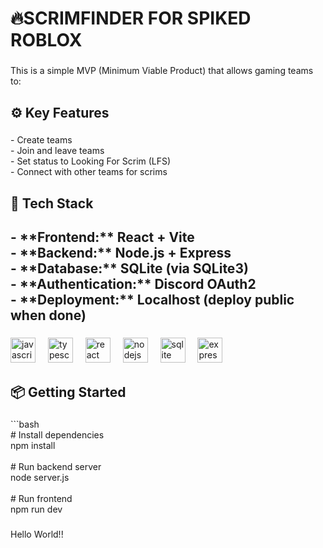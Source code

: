 <h1 align="left">🔥SCRIMFINDER FOR SPIKED ROBLOX</h1>

###

<p align="left">This is a simple MVP (Minimum Viable Product) that allows gaming teams to:</p>

###

<h2 align="left">⚙️ Key Features</h2>

###

<p align="left">- Create teams<br>- Join and leave teams<br>- Set status to Looking For Scrim (LFS)<br>- Connect with other teams for scrims</p>

###

<h2 align="left">🔧 Tech Stack</h2>

###

<h2 align="left">- **Frontend:** React + Vite<br>- **Backend:** Node.js + Express<br>- **Database:** SQLite (via SQLite3)<br>- **Authentication:** Discord OAuth2<br>- **Deployment:** Localhost (deploy public when done)</h2>

###

<div align="left">
  <img src="https://cdn.jsdelivr.net/gh/devicons/devicon/icons/javascript/javascript-original.svg" height="40" alt="javascript logo"  />
  <img width="12" />
  <img src="https://cdn.jsdelivr.net/gh/devicons/devicon/icons/typescript/typescript-original.svg" height="40" alt="typescript logo"  />
  <img width="12" />
  <img src="https://cdn.jsdelivr.net/gh/devicons/devicon/icons/react/react-original.svg" height="40" alt="react logo"  />
  <img width="12" />
  <img src="https://cdn.jsdelivr.net/gh/devicons/devicon/icons/nodejs/nodejs-original.svg" height="40" alt="nodejs logo"  />
  <img width="12" />
  <img src="https://cdn.jsdelivr.net/gh/devicons/devicon/icons/sqlite/sqlite-original.svg" height="40" alt="sqlite logo"  />
  <img width="12" />
  <img src="https://cdn.jsdelivr.net/gh/devicons/devicon/icons/express/express-original.svg" height="40" alt="express logo"  />
</div>

###

<h2 align="left">📦 Getting Started</h2>

###

<p align="left">```bash<br># Install dependencies<br>npm install<br><br># Run backend server<br>node server.js<br><br># Run frontend<br>npm run dev</p>

###

<p align="left">Hello World!!</p>

###
